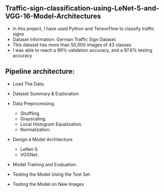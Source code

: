 ## Traffic-sign-classification-using-LeNet-5-and-VGG-16-Model-Architectures

* In this project, I have used Python and TensorFlow to classify traffic signs
* Dataset Information: German Traffic Sign Dataset. 
* This dataset has more than 50,000 images of 43 classes
* I was able to reach a 99% validation accuracy, and a 97.6% testing accuracy

## Pipeline architecture:

- Load The Data.
- Dataset Summary & Exploration
- Data Preprocessing.

    - Shuffling.
    - Grayscaling.
    - Local Histogram Equalization.
    - Normalization.

- Design a Model Architecture.

    - LeNet-5.
    - VGGNet.

- Model Training and Evaluation.
- Testing the Model Using the Test Set.
- Testing the Model on New Images

